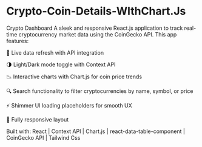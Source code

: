 # Crypto-Coin-Details-WIthChart.Js
Crypto Dashboard
A sleek and responsive React.js application to track real-time cryptocurrency market data using the CoinGecko API. This app features:

🔄 Live data refresh with API integration

🌗 Light/Dark mode toggle with Context API

📉 Interactive charts with Chart.js for coin price trends

🔍 Search functionality to filter cryptocurrencies by name, symbol, or price

⚡ Shimmer UI loading placeholders for smooth UX

📱 Fully responsive layout

Built with:
React | Context API | Chart.js | react-data-table-component | CoinGecko API | Tailwind Css

